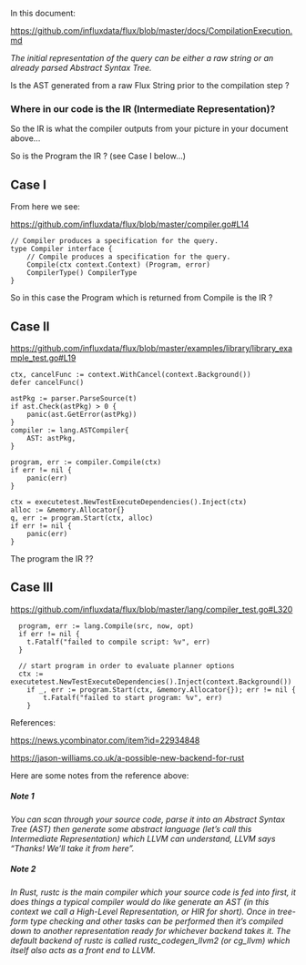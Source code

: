 
In this document:

https://github.com/influxdata/flux/blob/master/docs/CompilationExecution.md

*The initial representation of the query can be either a raw string or an already parsed Abstract Syntax Tree.*

Is the AST generated from a raw Flux String prior to the compilation step ?

### Where in our code is the IR (Intermediate Representation)?

So the IR is what the compiler outputs from your picture in your
document above...

So is the Program the IR ? (see Case I below...)

## Case I

From here we see:

https://github.com/influxdata/flux/blob/master/compiler.go#L14

```
// Compiler produces a specification for the query.
type Compiler interface {
	// Compile produces a specification for the query.
	Compile(ctx context.Context) (Program, error)
	CompilerType() CompilerType
}
```

So in this case the Program which is returned from Compile is the IR ?

## Case II

https://github.com/influxdata/flux/blob/master/examples/library/library_example_test.go#L19

```
ctx, cancelFunc := context.WithCancel(context.Background())
defer cancelFunc()

astPkg := parser.ParseSource(t)
if ast.Check(astPkg) > 0 {
	panic(ast.GetError(astPkg))
}
compiler := lang.ASTCompiler{
	AST: astPkg,
}

program, err := compiler.Compile(ctx)
if err != nil {
	panic(err)
}

ctx = executetest.NewTestExecuteDependencies().Inject(ctx)
alloc := &memory.Allocator{}
q, err := program.Start(ctx, alloc)
if err != nil {
	panic(err)
}
```

The program the IR ??

## Case III

https://github.com/influxdata/flux/blob/master/lang/compiler_test.go#L320

```
  program, err := lang.Compile(src, now, opt)
  if err != nil {
    t.Fatalf("failed to compile script: %v", err)
  }

  // start program in order to evaluate planner options
  ctx := executetest.NewTestExecuteDependencies().Inject(context.Background())
	if _, err := program.Start(ctx, &memory.Allocator{}); err != nil {
		t.Fatalf("failed to start program: %v", err)
	}
```

References:

https://news.ycombinator.com/item?id=22934848

https://jason-williams.co.uk/a-possible-new-backend-for-rust

Here are some notes from the reference above:

##### Note 1

*You can scan through your source code, parse it into an Abstract Syntax Tree (AST) then generate some abstract language (let’s call this Intermediate Representation) which LLVM can understand, LLVM says “Thanks! We’ll take it from here”.*

##### Note 2

*In Rust, rustc is the main compiler which your source code is fed into first, it does things a typical compiler would do like generate an AST (in this context we call a High-Level Representation, or HIR for short). Once in tree-form type checking and other tasks can be performed then it’s compiled down to another representation ready for whichever backend takes it. The default backend of rustc is called rustc_codegen_llvm2 (or cg_llvm) which itself also acts as a front end to LLVM.*
